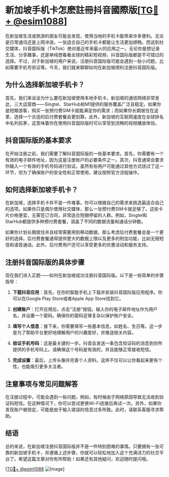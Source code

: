 # 新加坡手机卡怎麽註冊抖音國際版[[TG💪+ @esim1088](https://t.me/s/esim1088)]

在新加坡生活或旅游的朋友可能会发现，使用当地的手机卡能带来许多便利。无论是日常通讯还是上网冲浪，一张适合自己的手机卡都能让生活更加顺畅。而说到社交媒体，抖音国际版（TikTok）绝对是近年来最火的应用之一。无论你是想记录生活、分享趣事，还是单纯想看看全球的精彩短视频，抖音国际版都是不可错过的选择。不过，对于新加坡的用户来说，注册抖音国际版可能会遇到一些小问题，比如需要手机号验证等。今天，我们就来聊聊如何在新加坡顺利注册抖音国际版。

## 为什么选择新加坡手机卡？

首先，我们来谈谈为什么要在新加坡使用本地手机卡。新加坡的通信网络非常发达，三大运营商——Singtel、StarHub和M1提供的服务覆盖广泛且稳定。如果你是短期游客，购买一张预付费SIM卡就能满足你的需求；而如果你长期居住在这里，选择一个合适的后付费套餐会更划算。此外，新加坡的互联网速度在全球排名中名列前茅，这意味着你在使用抖音国际版时可以享受到流畅的视频播放体验。

## 抖音国际版的基本要求

在开始注册之前，我们需要了解抖音国际版的一些基本要求。首先，你需要有一个有效的电子邮件地址，因为这是注册账户的必要条件之一。其次，抖音通常会要求你输入一个有效的手机号码进行验证。虽然有些用户可能通过其他方式绕过了这一环节，但为了确保账户的安全性和正常使用，建议按照官方流程操作。

## 如何选择新加坡手机卡？

在新加坡，选择手机卡并不是一件难事。你可以根据自己的需求来挑选最适合自己的选项。如果你只是偶尔使用社交媒体，那么一张预付费SIM卡就足够了。这些卡片价格便宜，无需签订合同，非常适合短期停留的人群。例如，Singtel和StarHub都提供多种预付费套餐，涵盖了不同的数据流量和通话分钟数。

如果你计划长期居住并且经常需要用到移动数据，那么考虑后付费套餐会是一个更好的选择。后付费套餐通常提供更大的数据上限以及更多的附加功能，比如无限短信和语音通话。此外，后付费用户还可以享受更多的优惠活动和服务支持。

## 注册抖音国际版的具体步骤

现在我们进入正题——如何在新加坡成功注册抖音国际版。以下是一些简单的步骤指导：

1. **下载抖音应用**：首先，在你的智能手机上下载并安装抖音国际版应用程序。你可以在Google Play Store或者Apple App Store找到它。

2. **创建账户**：打开应用后，点击“注册”按钮。输入你的电子邮件地址作为用户名，并设置一个密码。确保你的密码足够复杂以保护账户安全。

3. **填写个人信息**：接下来，你需要填写一些基本信息，如姓名、生日等。这一步是为了帮助平台更好地理解用户的兴趣爱好，并推送相关内容。

4. **验证手机号码**：这是最关键的一步。抖音会发送一条包含验证码的消息到你所提供的手机号码上。请确保这个号码是有效的，并且能够正常接收短信。

5. **完成设置**：最后，上传头像并完善个人资料。这样不仅可以让你看起来更有个性，也能吸引更多关注者。

## 注意事项与常见问题解答

在注册过程中，可能会遇到一些问题。例如，有时候由于网络原因导致无法收到验证码短信。在这种情况下，你可以尝试更换Wi-Fi连接后再试一次。另外，如果你发现账户被锁定，可能是由于输入错误的信息过多所致。此时，请联系客服寻求帮助。

## 结语

总的来说，在新加坡注册抖音国际版并不是一件特别困难的事情。只要拥有一张可靠的新加坡手机卡，并遵循上述步骤，你就可以轻松地加入这个充满活力的社交平台了。希望这篇文章对你有所帮助！如果还有其他疑问，欢迎随时提问哦。

[[TG💪+ @esim1088](https://t.me/s/esim1088) ![Image](https://i.postimg.cc/4NQfJmqS/Snipaste-2025-05-13-00-14-12.png)]